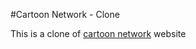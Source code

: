 #Cartoon Network - Clone

This is a clone of [cartoon network](https://www.cartoonnetwork.ca/) website
